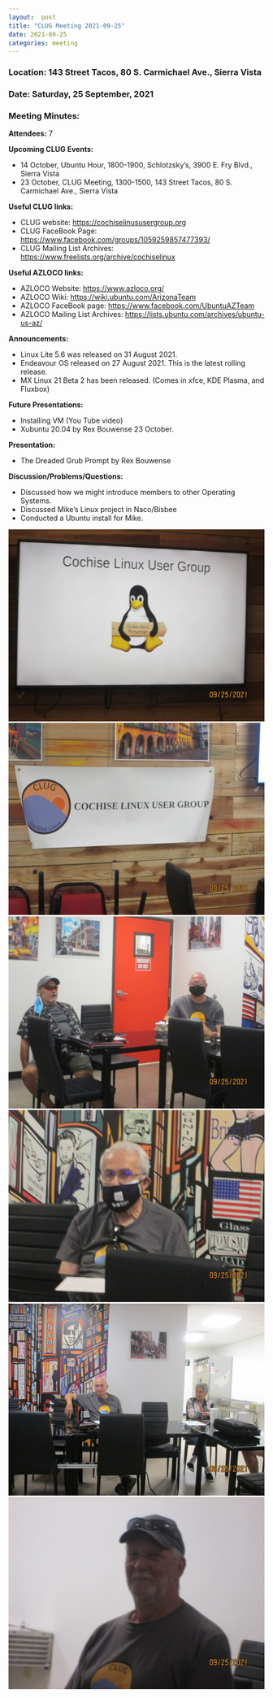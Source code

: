 ```yaml
---
layout:  post
title: "CLUG Meeting 2021-09-25"
date: 2021-09-25
categories: meeting
---
```


### Location: 143 Street Tacos, 80 S. Carmichael Ave., Sierra Vista

### Date: Saturday, 25 September, 2021

### Meeting Minutes:

**Attendees:** 7

**Upcoming CLUG Events:**
 * 14 October, Ubuntu Hour, 1800-1900, Schlotzsky’s, 3900 E. Fry Blvd., Sierra Vista 
 * 23 October, CLUG Meeting, 1300-1500, 143 Street Tacos, 80 S. Carmichael Ave., Sierra Vista

**Useful CLUG links:**
 * CLUG website:  https://cochiselinususergroup.org
 * CLUG FaceBook Page:  https://www.facebook.com/groups/1059259857477393/
 * CLUG Mailing List Archives:  https://www.freelists.org/archive/cochiselinux

**Useful AZLOCO links:**
 * AZLOCO Website:  https://www.azloco.org/
 * AZLOCO Wiki:  https://wiki.ubuntu.com/ArizonaTeam
 * AZLOCO FaceBook page:  https://www.facebook.com/UbuntuAZTeam
 * AZLOCO Mailing List Archives:  https://lists.ubuntu.com/archives/ubuntu-us-az/

**Announcements:**
 * Linux Lite 5.6 was released on 31 August 2021.
 * Endeavour OS released on 27 August 2021.  This is the latest rolling release.
 * MX Linux 21 Beta 2 has been released.  (Comes in xfce, KDE Plasma, and Fluxbox)

**Future Presentations:**
 * Installing VM (You Tube video)
 * Xubuntu 20.04 by Rex Bouwense 23 October.

**Presentation:**  
 * The Dreaded Grub Prompt by Rex Bouwense

**Discussion/Problems/Questions:**
 * Discussed how we might introduce members to other Operating Systems.
 * Discussed Mike’s Linux project in Naco/Bisbee
 * Conducted a Ubuntu install for Mike.

![alt text](https://raw.githubusercontent.com/CochiseLinuxUsersGroup/CochiseLinuxUsersGroup.github.io/master/images/rsz_clug_meeting_2021-09-25_2.jpg)
![alt text](https://raw.githubusercontent.com/CochiseLinuxUsersGroup/CochiseLinuxUsersGroup.github.io/master/images/rsz_clug_meeting_2021-09-25_1.jpg)
![alt text](https://raw.githubusercontent.com/CochiseLinuxUsersGroup/CochiseLinuxUsersGroup.github.io/master/images/rsz_clug_meeting_2021-09-25_3.jpg)
![alt text](https://raw.githubusercontent.com/CochiseLinuxUsersGroup/CochiseLinuxUsersGroup.github.io/master/images/rsz_clug_meeting_2021-09-25_4.jpg)
![alt text](https://raw.githubusercontent.com/CochiseLinuxUsersGroup/CochiseLinuxUsersGroup.github.io/master/images/rsz_clug_meeting_2021-09-25_5.jpg)
![alt text](https://raw.githubusercontent.com/CochiseLinuxUsersGroup/CochiseLinuxUsersGroup.github.io/master/images/rsz_clug_meeting_2021-09-25_6.jpg)
